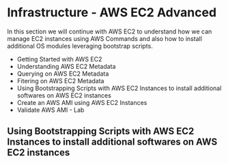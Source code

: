 # Infrastructure - AWS EC2 Advanced

In this section we will continue with AWS EC2 to understand how we can manage EC2 instances using AWS Commands and also how to install additional OS modules leveraging bootstrap scripts.

* Getting Started with AWS EC2
* Understanding AWS EC2 Metadata
* Querying on AWS EC2 Metadata
* Fitering on AWS EC2 Metadata
* Using Bootstrapping Scripts with AWS EC2 Instances to install additional softwares on AWS EC2 instances
* Create an AWS AMI using AWS EC2 Instances
* Validate AWS AMI - Lab

## Using Bootstrapping Scripts with AWS EC2 Instances to install additional softwares on AWS EC2 instances
